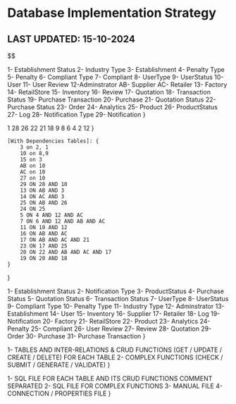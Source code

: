 # Database Implementation Strategy

## LAST UPDATED: 15-10-2024

$$

[Tables]:
{
    1- Establishment Status
    2- Industry Type
    3- Establishment
    4- Penalty Type
    5- Penalty
    6- Compliant Type
    7- Compliant
    8- UserType
    9- UserStatus
    10- User
    11- User Review
    12-Adminstrator
    AB- Supplier
    AC- Retailer
    13- Factory
    14- RetailStore
    15- Inventory
    16- Review
    17- Quotation
    18- Transaction Status
    19- Purchase Transaction
    20- Purchase
    21- Quotation Status
    22- Purchase Status
    23- Order
    24- Analytics
    25- Product
    26- ProductStatus
    27- Log
    28- Notification Type
    29- Notification
}

[Dependencies Map]: {
    [No Dependencies Tables]: {
        1
        28
        26
        22
        21
        18
        9
        8
        6
        4
        2
        12
    }

    [With Dependencies Tables]: {
        3 on 2, 1
        10 on 8,9
        15 on 3
        AB on 10
        AC on 10
        27 on 10
        29 ON 28 AND 10
        13 ON AB AND 3
        14 ON AC AND 3
        25 ON AB AND 26
        24 ON 25
        5 ON 4 AND 12 AND AC
        7 ON 6 AND 12 AND AB AND AC
        11 ON 10 AND 12
        16 ON AB AND AC
        17 ON AB AND AC AND 21
        23 ON 17 AND 25
        20 ON 22 AND AB AND AC AND 17
        19 ON 20 AND 18
    }

}

[Implementation Order]:
{
    1- Establishment Status
    2- Notification Type
    3- ProductStatus
    4- Purchase Status
    5- Quotation Status
    6- Transaction Status
    7- UserType
    8- UserStatus
    9- Compliant Type
    10- Penalty Type
    11- Industry Type
    12- Adminstrator
    13- Establishment
    14- User
    15- Inventory
    16- Supplier
    17- Retailer
    18- Log
    19- Notification
    20- Factory
    21- RetailStore
    22- Product
    23- Analytics
    24- Penalty
    25- Compliant
    26- User Review
    27- Review
    28- Quotation
    29- Order
    30- Purchase
    31- Purchase Transaction
}

[Implementation Categories]:
{
    1- TABLES AND INTER-RELATIONS & CRUD FUNCTIONS (GET / UPDATE / CREATE / DELETE) FOR EACH TABLE
    2- COMPLEX FUNCTIONS (CHECK / SUBMIT / GENERATE / VALIDATE)
}

[Implementation ARTIFACTS]:
{
    1- SQL FILE FOR EACH TABLE AND ITS CRUD FUNCTIONS COMMENT SEPARATED
    2- SQL FILE FOR COMPLEX FUNCTIONS
    3- MANUAL FILE
    4- CONNECTION / PROPERTIES FILE
}
